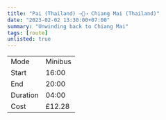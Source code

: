 ```yaml
---
title: "Pai (Thailand) ⇢🚐⇢ Chiang Mai (Thailand)"
date: "2023-02-02 13:30:00+07:00"
summary: "Unwinding back to Chiang Mai"
tags: [route]
unlisted: true
---
```


|  |   |
|---|---|
| Mode | Minibus |
| Start | 16:00  |
| End | 20:00  |
| Duration | 04:00 |
| Cost | £12.28 |